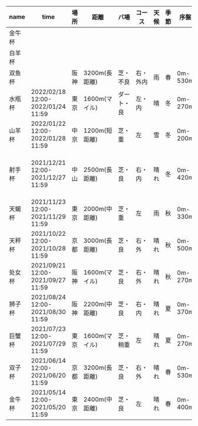 | name   | time                              | 場所 | 距離          | バ場       | コース   | 天候 | 季節 | 序盤    | 中盤       | 終盤        | 直線                  | コーナー                       | 最終コーナー | 最終直線    | 上り坂    | 下り坂     |
| ------ | --------------------------------- | ---- | ------------- | ---------- | -------- | ---- | ---- | ------- | ---------- | ----------- | --------------------- | ------------------------------ | ------------ | ----------- | --------- | ---------- |
| 金牛杯 |                                   |      |               |            |          |      |      |         |            |             |                       |                                |              |             |           |            |
| 白羊杯 |                                   |      |               |            |          |      |      |         |            |             |                       |                                |              |             |           |            |
| 双鱼杯 |                                   | 阪神 | 3200m(長距離) | 芝・不良   | 右・外内 | 雨   | 春   | 0m-530m | 530m-2130m | 2130m-3200m |                       |                                |              |             |           |            |
| 水瓶杯 | 2022/02/18 12:00-2022/01/24 11:59 | 東京 | 1600m(マイル) | ダート・良 | 左・内   | 晴   | 冬   | 0m-270m | 270m-1070m | 1070m-1600m | 0m-650m               | 650m-870m                      | 870m-1100m   | 1100m-1600m | 280m 地点 | 270m 地点  |
| 山羊杯 | 2022/01/22 12:00-2022/01/28 11:59 | 中京 | 1200m(短距離) | 芝・重     | 左       | 雪   | 冬   | 0m-200m | 200m-800m  | 800m-1200m  | 0m-380m               | 380m-580m                      | 580m-790m    | 790m-1200m  | 890m 地点 | なし       |
| 射手杯 | 2021/12/21 12:00-2021/12/27 11:59 | 中山 | 2500m(長距離) | 芝・良     | 右・内   | 晴れ | 冬   | 0m-420m | 420m-1670m | 1670m-2500m | 560m-910m 1370m-1710m | 0m-560m 910m-1370m 1710m-2000m | 2000m-2200m  | 2200m-2500m | 610m 地点 | 1330m 地点 |
| 天蝎杯 | 2021/11/23 12:00-2021/11/29 11:59 | 東京 | 2000m(中距離) | 芝・重     | 左       | 雨   | 秋   | 0m-330m | 330m-1330m | 1330m-2000m | 0m-210m 430m-980m     | 210m-430m 980m-1250m           | 1250m-1470m  | 1470m-2000m | 750m 地点 | 900m 地点  |
| 天秤杯 | 2021/10/22 12:00-2021/10/28 11:59 | 京都 | 3000m(長距離) | 芝・良     | 右・外   | 晴れ | 秋   | 0m-500m | 500m-2000m | 2000m-3000m |                       |                                |              |             |           |            |
| 处女杯 | 2021/09/21 12:00-2021/09/27 11:59 | 阪神 | 1600m(マイル) | 芝・良     | 右・外   | 晴れ | 秋   | 0m-270m | 270m-1070m | 1070m-1600m | 0m-470m               | 470m-810m                      | 810m-1130m   | 1130m-1600m | 350m 地点 | なし       |
| 狮子杯 | 2021/08/24 12:00-2021/08/30 11:59 | 阪神 | 2200m(中距離) | 芝・良     | 右・内   | 晴れ | 夏   | 0m-370m | 370m-1470m | 1470m-2200m | 0m-570m 970m-1280m    | 570m-970m 1280m-1570m          | 1570m-1850m  | 1850m-2200m | 340m 地点 | なし       |
| 巨蟹杯 | 2021/07/23 12:00-2021/07/29 11:59 | 東京 | 1600m(マイル) | 芝・稍重   | 左       | 晴れ | 夏   | 0m-270m | 270m-1070m | 1070m-1600m |                       |                                |              |             |           |            |
| 双子杯 | 2021/06/14 12:00-2021/06/20 11:59 | 京都 | 3200m(長距離) | 芝・良     | 右・外   | 晴れ | 春   | 0m-530m | 530m-2130m | 2130m-3200m |                       |                                |              |             |           |            |
| 金牛杯 | 2021/05/14 12:00-2021/05/20 11:59 | 東京 | 2400m(中距離) | 芝・良     | 左       | 晴れ | 春   | 0m-400m | 400m-1600m | 1600m-2400m |                       |                                |              |             |           |            |
